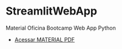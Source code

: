 # StreamlitWebApp
Material Oficina Bootcamp Web App Python
- [Acessar MATERIAL PDF](https://github.com/massakiigarashi2/StreamlitWebApp/blob/main/Introdu%C3%A7%C3%A3o%20ao%20Framework%20Strealit%20Python%20-%20versao1.pdf)
